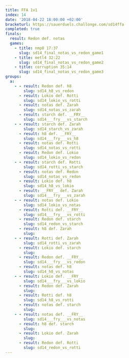 ```yaml
---
title: FFA 1v1
index: 14
date: '2018-04-22 18:00:00 +02:00'
bracketurl: https://sauerduels.challonge.com/sd14ffa
completed: true
finals:
  result: Redon def. notas
  games:
    - title: nmp8 17:37
      slug: sd14_final_notas_vs_redon_game1
    - title: metl4 32:22
      slug: sd14_final_notas_vs_redon_game2
    - title: corruption 35:14
      slug: sd14_final_notas_vs_redon_game3
groups:
  a:
    - - result: Redon def. h8
        slug: sd14_h8_vs_redon
      - result: Lokio def. Rotti
        slug: sd14_lokio_vs_rotti
      - result: notas def. Zarah
        slug: sd14_notas_vs_zarah
      - result: starch def. __FRY__
        slug: sd14___fry___vs_starch
    - - result: starch def. Zarah
        slug: sd14_starch_vs_zarah
      - result: h8 def. __FRY__
        slug: sd14___fry___vs_h8
      - result: notas def. Rotti
        slug: sd14_notas_vs_rotti
      - result: Redon def. Lokio
        slug: sd14_lokio_vs_redon
    - - result: starch def. Rotti
        slug: sd14_rotti_vs_starch
      - result: notas def. Redon
        slug: sd14_notas_vs_redon
      - result: Lokio def. h8
        slug: sd14_h8_vs_lokio
      - result: __FRY__ def. Zarah
        slug: sd14___fry___vs_zarah
    - - result: notas def. Lokio
        slug: sd14_lokio_vs_notas
      - result: Rotti def. __FRY__
        slug: sd14___fry___vs_rotti
      - result: Redon def. starch
        slug: sd14_redon_vs_starch
      - result: h8 def. Zarah
        slug: 
    - - result: Rotti def. Zarah
        slug: sd14_rotti_vs_zarah
      - result: Lokio def. starch
        slug: 
      - result: Redon def. __FRY__
        slug: sd14___fry___vs_redon
      - result: notas def. h8
        slug: sd14_h8_vs_notas
    - - result: Lokio def. __FRY__
        slug: sd14___fry___vs_lokio
      - result: Redon def. Zarah
        slug: 
      - result: Rotti def. h8
        slug: sd14_h8_vs_rotti
      - result: notas def. starch
        slug: 
    - - result: notas def. __FRY__
        slug: sd14___fry___vs_notas
      - result: h8 def. starch
        slug: 
      - result: Lokio def. Zarah
        slug: 
      - result: Redon def. Rotti
        slug: sd14_redon_vs_rotti
---
```

